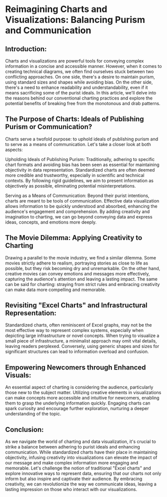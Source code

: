 # Reimagining Charts and Visualizations: Balancing Purism and Communication

## Introduction:

Charts and visualizations are powerful tools for conveying complex information in a concise and accessible manner. However, when it comes to creating technical diagrams, we often find ourselves stuck between two conflicting approaches. On one side, there's a desire to maintain purism, using standard sizes and shapes while avoiding bias. On the other side, there's a need to enhance readability and understandability, even if it means sacrificing some of the purist ideals. In this article, we'll delve into the reasons behind our conventional charting practices and explore the potential benefits of breaking free from the monotonous and drab patterns.

## The Purpose of Charts: Ideals of Publishing Purism or Communication?

Charts serve a twofold purpose: to uphold ideals of publishing purism and to serve as a means of communication. Let's take a closer look at both aspects:

Upholding Ideals of Publishing Purism:
Traditionally, adhering to specific chart formats and avoiding bias has been seen as essential for maintaining objectivity in data representation. Standardized charts are often deemed more credible and trustworthy, especially in scientific and technical contexts. By following rigid guidelines, we aim to present information as objectively as possible, eliminating potential misinterpretations.

Serving as a Means of Communication:
Beyond their purist intentions, charts are meant to be tools of communication. Effective data visualization allows information to be quickly understood and absorbed, enhancing the audience's engagement and comprehension. By adding creativity and imagination to charting, we can go beyond conveying data and express ideas, concepts, and emotions more deeply.

## The Movie Dilemma: Applying Creativity to Charting

Drawing a parallel to the movie industry, we find a similar dilemma. Some movies strictly adhere to realism, portraying stories as close to life as possible, but they risk becoming dry and unremarkable. On the other hand, creative movies can convey emotions and messages more effectively, capturing the audience's attention and leaving a lasting impact. The same can be said for charting: straying from strict rules and embracing creativity can make data more compelling and memorable.

## Revisiting "Excel Charts" and Infrastructural Representation:

Standardized charts, often reminiscent of Excel graphs, may not be the most effective way to represent complex systems, especially when depicting large infrastructure or novel concepts. When trying to visualize a small piece of infrastructure, a minimalist approach may omit vital details, leaving readers perplexed. Conversely, using generic shapes and sizes for significant structures can lead to information overload and confusion.

## Empowering Newcomers through Enhanced Visuals:

An essential aspect of charting is considering the audience, particularly those new to the subject matter. Utilizing creative elements in visualizations can make concepts more accessible and intuitive for newcomers, enabling them to grasp the underlying information quickly. Engaging charts can spark curiosity and encourage further exploration, nurturing a deeper understanding of the topic.

## Conclusion:

As we navigate the world of charting and data visualization, it's crucial to strike a balance between adhering to purist ideals and enhancing communication. While standardized charts have their place in maintaining objectivity, infusing creativity into visualizations can elevate the impact of our message and make complex information more engaging and memorable. Let's challenge the notion of traditional "Excel charts" and explore innovative ways to represent data, ensuring that our charts not only inform but also inspire and captivate their audience. By embracing creativity, we can revolutionize the way we communicate ideas, leaving a lasting impression on those who interact with our visualizations.


